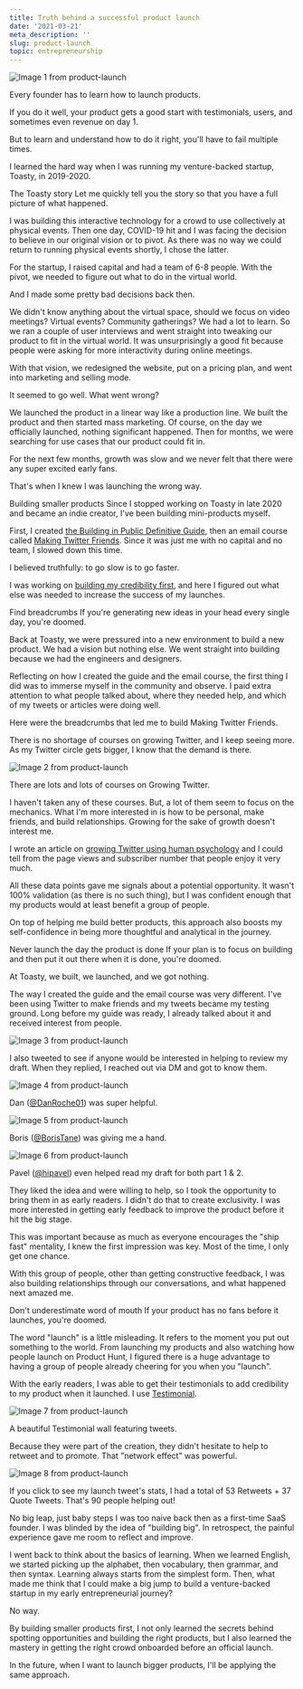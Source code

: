 ```yaml
---
title: Truth behind a successful product launch
date: '2021-03-21'
meta_description: ''
slug: product-launch
topic: entrepreneurship
---
```

<img src="/images/blog/product-launch-1.jpeg" alt="Image 1 from product-launch" class="cover-image" />


Every founder has to learn how to launch products.

If you do it well, your product gets a good start with testimonials, users, and sometimes even revenue on day 1.

But to learn and understand how to do it right, you'll have to fail multiple times.

I learned the hard way when I was running my venture-backed startup, Toasty, in 2019-2020.

The Toasty story
Let me quickly tell you the story so that you have a full picture of what happened.

I was building this interactive technology for a crowd to use collectively at physical events. Then one day, COVID-19 hit and I was facing the decision to believe in our original vision or to pivot. As there was no way we could return to running physical events shortly, I chose the latter.

For the startup, I raised capital and had a team of 6-8 people. With the pivot, we needed to figure out what to do in the virtual world.

And I made some pretty bad decisions back then.

We didn't know anything about the virtual space, should we focus on video meetings? Virtual events? Community gatherings? We had a lot to learn. So we ran a couple of user interviews and went straight into tweaking our product to fit in the virtual world. It was unsurprisingly a good fit because people were asking for more interactivity during online meetings.

With that vision, we redesigned the website, put on a pricing plan, and went into marketing and selling mode.

It seemed to go well. What went wrong?

We launched the product in a linear way like a production line. We built the product and then started mass marketing. Of course, on the day we officially launched, nothing significant happened. Then for months, we were searching for use cases that our product could fit in.

For the next few months, growth was slow and we never felt that there were any super excited early fans.

That's when I knew I was launching the wrong way.

Building smaller products
Since I stopped working on Toasty in late 2020 and became an indie creator, I've been building mini-products myself.

First, I created <a href="https://publiclab.co/building-in-public">the Building in Public Definitive Guide</a>, then an email course called <a href="http://makingtwitterfriends.com/">Making Twitter Friends</a>. Since it was just me with no capital and no team, I slowed down this time.

I believed truthfully: to go slow is to go faster.

I was working on <a href="/credibility">building my credibility first</a>, and here I figured out what else was needed to increase the success of my launches.

Find breadcrumbs
If you're generating new ideas in your head every single day, you're doomed.

Back at Toasty, we were pressured into a new environment to build a new product. We had a vision but nothing else. We went straight into building because we had the engineers and designers.

Reflecting on how I created the guide and the email course, the first thing I did was to immerse myself in the community and observe. I paid extra attention to what people talked about, where they needed help, and which of my tweets or articles were doing well.

Here were the breadcrumbs that led me to build Making Twitter Friends.

There is no shortage of courses on growing Twitter, and I keep seeing more. As my Twitter circle gets bigger, I know that the demand is there.

<img src="/images/blog/product-launch-2.png" alt="Image 2 from product-launch" />

There are lots and lots of courses on Growing Twitter.

I haven't taken any of these courses. But, a lot of them seem to focus on the mechanics. What I'm more interested in is how to be personal, make friends, and build relationships. Growing for the sake of growth doesn't interest me.

I wrote an article on <a href="/growing-twitter-audience">growing Twitter using human psychology</a> and I could tell from the page views and subscriber number that people enjoy it very much.

All these data points gave me signals about a potential opportunity. It wasn't 100% validation (as there is no such thing), but I was confident enough that my products would at least benefit a group of people.

On top of helping me build better products, this approach also boosts my self-confidence in being more thoughtful and analytical in the journey.

Never launch the day the product is done
If your plan is to focus on building and then put it out there when it is done, you're doomed.

At Toasty, we built, we launched, and we got nothing.

The way I created the guide and the email course was very different. I've been using Twitter to make friends and my tweets became my testing ground. Long before my guide was ready, I already talked about it and received interest from people.

<img src="/images/blog/product-launch-3.png" alt="Image 3 from product-launch" />

I also tweeted to see if anyone would be interested in helping to review my draft. When they replied, I reached out via DM and got to know them.

<img src="/images/blog/product-launch-4.png" alt="Image 4 from product-launch" />

Dan (<a href="https://twitter.com/DanRoche01">@DanRoche01</a>) was super helpful.

<img src="/images/blog/product-launch-5.png" alt="Image 5 from product-launch" />

Boris (<a href="https://twitter.com/BorisTane">@BorisTane</a>) was giving me a hand.

<img src="/images/blog/product-launch-6.png" alt="Image 6 from product-launch" />


Pavel (<a href="https://twitter.com/hipavel">@hipavel</a>) even helped read my draft for both part 1 & 2.

They liked the idea and were willing to help, so I took the opportunity to bring them in as early readers. I didn't do that to create exclusivity. I was more interested in getting early feedback to improve the product before it hit the big stage.

This was important because as much as everyone encourages the "ship fast" mentality, I knew the first impression was key. Most of the time, I only get one chance.

With this group of people, other than getting constructive feedback, I was also building relationships through our conversations, and what happened next amazed me.

Don't underestimate word of mouth
If your product has no fans before it launches, you're doomed.

The word "launch" is a little misleading. It refers to the moment you put out something to the world. From launching my products and also watching how people launch on Product Hunt, I figured there is a huge advantage to having a group of people already cheering for you when you "launch".

With the early readers, I was able to get their testimonials to add credibility to my product when it launched. I use <a href="https://testimonial.to/?via=kevon">Testimonial</a>.

<img src="/images/blog/product-launch-7.png" alt="Image 7 from product-launch" />

A beautiful Testimonial wall featuring tweets.

Because they were part of the creation, they didn't hesitate to help to retweet and to promote. That "network effect" was powerful.

<img src="/images/blog/product-launch-8.png" alt="Image 8 from product-launch" />

If you click to see my launch tweet's stats, I had a total of 53 Retweets + 37 Quote Tweets. That's 90 people helping out!

No big leap, just baby steps
I was too naive back then as a first-time SaaS founder. I was blinded by the idea of "building big". In retrospect, the painful experience gave me room to reflect and improve.

I went back to think about the basics of learning. When we learned English, we started picking up the alphabet, then vocabulary, then grammar, and then syntax. Learning always starts from the simplest form. Then, what made me think that I could make a big jump to build a venture-backed startup in my early entrepreneurial journey?

No way.

By building smaller products first, I not only learned the secrets behind spotting opportunities and building the right products, but I also learned the mastery in getting the right crowd onboarded before an official launch.

In the future, when I want to launch bigger products, I'll be applying the same approach.
